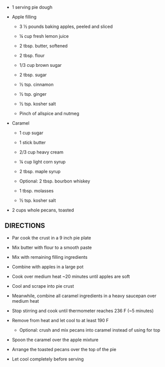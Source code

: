 - 1 serving pie dough

- Apple filling

    - 3 ½ pounds baking apples, peeled and sliced

    - ¼ cup fresh lemon juice

    - 2 tbsp. butter, softened

    - 2 tbsp. flour

    - 1/3 cup brown sugar

    - 2 tbsp. sugar

    - ½ tsp. cinnamon

    - ½ tsp. ginger

    - ½ tsp. kosher salt

    - Pinch of allspice and nutmeg

- Caramel

    - 1 cup sugar

    - 1 stick butter

    - 2/3 cup heavy cream

    - ¼ cup light corn syrup

    - 2 tbsp. maple syrup

    - Optional: 2 tbsp. bourbon whiskey

    - 1 tbsp. molasses

    - ½ tsp. kosher salt

- 2 cups whole pecans, toasted

## DIRECTIONS

- Par cook the crust in a 9 inch pie plate

- Mix butter with flour to a smooth paste

- Mix with remaining filling ingredients

- Combine with apples in a large pot

- Cook over medium heat ~20 minutes until apples are soft

- Cool and scrape into pie crust

- Meanwhile, combine all caramel ingredients in a heavy saucepan over
    medium heat

- Stop stirring and cook until thermometer reaches 236 F (~5 minutes)

- Remove from heat and let cool to at least 190 F

    - Optional: crush and mix pecans into caramel instead of using for
        top

- Spoon the caramel over the apple mixture

- Arrange the toasted pecans over the top of the pie

- Let cool completely before serving
